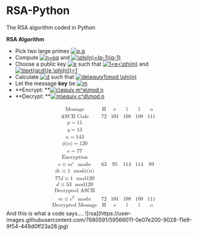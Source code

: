 # RSA-Python
The RSA algorithm coded in Python

**RSA Algorithm**
* Pick two large primes <a href="https://www.codecogs.com/eqnedit.php?latex=p,q" target="_blank"><img src="https://latex.codecogs.com/gif.latex?p,q" title="p,q" /></a>
* Compute <a href="https://www.codecogs.com/eqnedit.php?latex=n=pq" target="_blank"><img src="https://latex.codecogs.com/gif.latex?n=pq" title="n=pq" /></a> and <a href="https://www.codecogs.com/eqnedit.php?latex=\phi(n)=(p-1)(q-1)" target="_blank"><img src="https://latex.codecogs.com/gif.latex?\phi(n)=(p-1)(q-1)" title="\phi(n)=(p-1)(q-1)" /></a>
* Choose a public key <a href="https://www.codecogs.com/eqnedit.php?latex=e" target="_blank"><img src="https://latex.codecogs.com/gif.latex?e" title="e" /></a> such that <a href="https://www.codecogs.com/eqnedit.php?latex=1<e<\phi(n)" target="_blank"><img src="https://latex.codecogs.com/gif.latex?1<e<\phi(n)" title="1<e<\phi(n)" /></a> and <a href="https://www.codecogs.com/eqnedit.php?latex=\text{gcd}(e,\phi(n))=1" target="_blank"><img src="https://latex.codecogs.com/gif.latex?\text{gcd}(e,\phi(n))=1" title="\text{gcd}(e,\phi(n))=1" /></a>
* Calculate <a href="https://www.codecogs.com/eqnedit.php?latex=d" target="_blank"><img src="https://latex.codecogs.com/gif.latex?d" title="d" /></a> such that <a href="https://www.codecogs.com/eqnedit.php?latex=de\equiv1\mod&space;\phi(n)" target="_blank"><img src="https://latex.codecogs.com/gif.latex?de\equiv1\mod&space;\phi(n)" title="de\equiv1\mod \phi(n)" /></a>
* Let the message **key** be <a href="https://www.codecogs.com/eqnedit.php?latex=m" target="_blank"><img src="https://latex.codecogs.com/gif.latex?m" title="m" /></a>
* **Encrypt: **<a href="https://www.codecogs.com/eqnedit.php?latex=c\equiv&space;m^e\mod&space;n" target="_blank"><img src="https://latex.codecogs.com/gif.latex?c\equiv&space;m^e\mod&space;n" title="c\equiv m^e\mod n" /></a>
* **Decrypt: **<a href="https://www.codecogs.com/eqnedit.php?latex=m\equiv&space;c^d\mod&space;n" target="_blank"><img src="https://latex.codecogs.com/gif.latex?m\equiv&space;c^d\mod&space;n" title="m\equiv c^d\mod n" /></a>

<math xmlns="http://www.w3.org/1998/Math/MathML" display="block">
  <mtable displaystyle="true">
    <mlabeledtr>
      <mtd id="mjx-eqn-_3" />
      <mtd>
        <mtable columnalign="center center" rowspacing="4pt" columnspacing="1em" rowlines="solid solid none none none none solid none solid none none solid none solid" columnlines="solid" frame="solid">
          <mtr>
            <mtd>
              <mtext>Message</mtext>
            </mtd>
            <mtd>
              <mtext>H</mtext>
            </mtd>
            <mtd>
              <mtext>e</mtext>
            </mtd>
            <mtd>
              <mtext>l</mtext>
            </mtd>
            <mtd>
              <mtext>l</mtext>
            </mtd>
            <mtd>
              <mtext>o</mtext>
            </mtd>
          </mtr>
          <mtr>
            <mtd>
              <mtext>ASCII Code</mtext>
            </mtd>
            <mtd>
              <mn>72</mn>
            </mtd>
            <mtd>
              <mn>101</mn>
            </mtd>
            <mtd>
              <mn>108</mn>
            </mtd>
            <mtd>
              <mn>108</mn>
            </mtd>
            <mtd>
              <mn>111</mn>
            </mtd>
          </mtr>
          <mtr>
            <mtd>
              <mi>p</mi>
              <mo>=</mo>
              <mn>11</mn>
            </mtd>
          </mtr>
          <mtr>
            <mtd>
              <mi>q</mi>
              <mo>=</mo>
              <mn>13</mn>
            </mtd>
          </mtr>
          <mtr>
            <mtd>
              <mi>n</mi>
              <mo>=</mo>
              <mn>143</mn>
            </mtd>
          </mtr>
          <mtr>
            <mtd>
              <mi>&#x03D5;<!-- ϕ --></mi>
              <mo stretchy="false">(</mo>
              <mi>n</mi>
              <mo stretchy="false">)</mo>
              <mo>=</mo>
              <mn>120</mn>
            </mtd>
          </mtr>
          <mtr>
            <mtd>
              <mi>e</mi>
              <mo>=</mo>
              <mn>77</mn>
            </mtd>
          </mtr>
          <mtr>
            <mtd>
              <mtext>Encryption</mtext>
            </mtd>
          </mtr>
          <mtr>
            <mtd>
              <mi>c</mi>
              <mo>&#x2261;<!-- ≡ --></mo>
              <msup>
                <mi>m</mi>
                <mi>e</mi>
              </msup>
              <mspace width="0.667em" />
              <mi>mod</mi>
              <mspace width="thinmathspace" />
              <mspace width="thinmathspace" />
              <mi>n</mi>
            </mtd>
            <mtd>
              <mn>63</mn>
            </mtd>
            <mtd>
              <mn>95</mn>
            </mtd>
            <mtd>
              <mn>114</mn>
            </mtd>
            <mtd>
              <mn>114</mn>
            </mtd>
            <mtd>
              <mn>89</mn>
            </mtd>
          </mtr>
          <mtr>
            <mtd>
              <mi>d</mi>
              <mi>e</mi>
              <mo>&#x2261;<!-- ≡ --></mo>
              <mn>1</mn>
              <mspace width="0.667em" />
              <mi>mod</mi>
              <mspace width="thinmathspace" />
              <mspace width="thinmathspace" />
              <mi>&#x03D5;<!-- ϕ --></mi>
              <mo stretchy="false">(</mo>
              <mi>n</mi>
              <mo stretchy="false">)</mo>
            </mtd>
          </mtr>
          <mtr>
            <mtd>
              <mn>77</mn>
              <mi>d</mi>
              <mo>&#x2261;<!-- ≡ --></mo>
              <mn>1</mn>
              <mspace width="0.667em" />
              <mi>mod</mi>
              <mspace width="thinmathspace" />
              <mspace width="thinmathspace" />
              <mn>120</mn>
            </mtd>
          </mtr>
          <mtr>
            <mtd>
              <mi>d</mi>
              <mo>&#x2261;<!-- ≡ --></mo>
              <mn>53</mn>
              <mspace width="0.667em" />
              <mi>mod</mi>
              <mspace width="thinmathspace" />
              <mspace width="thinmathspace" />
              <mn>120</mn>
            </mtd>
          </mtr>
          <mtr>
            <mtd>
              <mtext>Decrypted ASCII</mtext>
            </mtd>
          </mtr>
          <mtr>
            <mtd>
              <mi>m</mi>
              <mo>&#x2261;<!-- ≡ --></mo>
              <msup>
                <mi>c</mi>
                <mi>d</mi>
              </msup>
              <mspace width="0.667em" />
              <mi>mod</mi>
              <mspace width="thinmathspace" />
              <mspace width="thinmathspace" />
              <mi>n</mi>
            </mtd>
            <mtd>
              <mn>72</mn>
            </mtd>
            <mtd>
              <mn>101</mn>
            </mtd>
            <mtd>
              <mn>108</mn>
            </mtd>
            <mtd>
              <mn>108</mn>
            </mtd>
            <mtd>
              <mn>111</mn>
            </mtd>
          </mtr>
          <mtr>
            <mtd>
              <mtext>Decrypted Message</mtext>
            </mtd>
            <mtd>
              <mtext>H</mtext>
            </mtd>
            <mtd>
              <mtext>e</mtext>
            </mtd>
            <mtd>
              <mtext>l</mtext>
            </mtd>
            <mtd>
              <mtext>l</mtext>
            </mtd>
            <mtd>
              <mtext>o</mtext>
            </mtd>
          </mtr>
        </mtable>
      </mtd>
    </mlabeledtr>
  </mtable>
</math>
And this is what a code says….
![rsa](https://user-images.githubusercontent.com/7680591/59566011-0e07e200-9028-11e9-9f54-449d0ff23a28.jpg)
